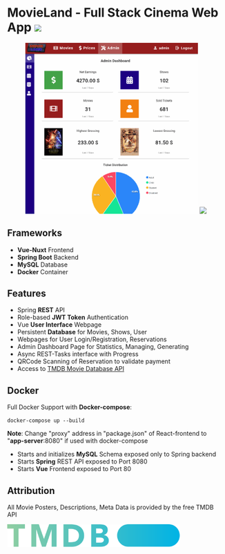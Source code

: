 # MovieLand - Full Stack Cinema Web App <img src="https://i.imgur.com/MHO0XoY.png" width="76"> 

<p align="center"><img src="/doc/admin.gif" width="400px" >   <img src="/doc/reservation.gif" width="400px"></p>

## Frameworks
* **Vue-Nuxt** Frontend 
* **Spring Boot** Backend
* **MySQL** Database
* **Docker** Container

## Features
* Spring **REST** API
* Role-based **JWT Token** Authentication
* Vue **User Interface** Webpage
* Persistent **Database** for Movies, Shows, User
* Webpages for User Login/Registration, Reservations
* Admin Dashboard Page for Statistics, Managing, Generating
* Async REST-Tasks interface with Progress
* QRCode Scanning of Reservation to validate payment
* Access to <a href="https://developers.themoviedb.org/3" target="_blank">TMDB Movie Database API</a>

## Docker
Full Docker Support with **Docker-compose**:

    docker-compose up --build
    
   **Note**: Change "proxy" address in "package.json" of React-frontend to "**app-server**:8080" if used with docker-compose 
* Starts and initializes **MySQL** Schema exposed only to Spring backend
* Starts **Spring** REST API exposed to Port 8080
* Starts **Vue** Frontend exposed to Port 80

## Attribution
All Movie Posters, Descriptions, Meta Data is provided by the free TMDB API

<img src="/doc/tmdb.svg" width="400px">
